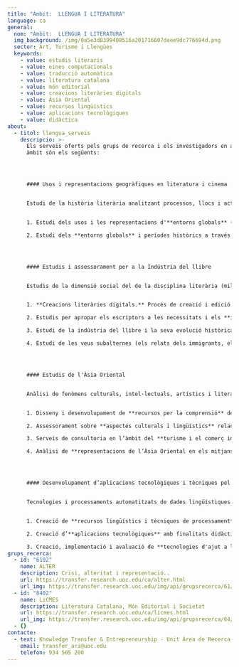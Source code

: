 ```yaml
---
title: "Àmbit:  LLENGUA I LITERATURA"
language: ca
general:
  nom: "Àmbit:  LLENGUA I LITERATURA"
  img_background: /img/0a5e3d8399408516a201716607daee9dc776694d.png
  sector: Art, Turisme i Llengües
  keywords:
    - value: estudis literaris
    - value: eines computacionals
    - value: traducció automàtica
    - value: literatura catalana
    - value: món editorial
    - value: creacions literàries digitals
    - value: Àsia Oriental
    - value: recursos lingüístics
    - value: aplicacions tecnològiques
    - value: didàctica
about:
  - titol: llengua_serveis
    descripcio: >-
      Els serveis oferts pels grups de recerca i els investigadors en aquest
      àmbit són els següents: 




      #### Usos i representacions geogràfiques en literatura i cinema 


      Estudi de la història literària analitzant processos, llocs i actors literaris a una escala local i global:


      1. Estudi dels usos i les representacions d'**entorns globals** (ciutats, regions, rius, mars i oceans) **en el cinema.**

      2. Estudi dels **entorns globals** i períodes històrics a través de la **novel·la i la literatura.**




      #### Estudis i assessorament per a la Indústria del llibre 


      Estudis de la dimensió social del de la disciplina literària (millora de l'entesa del seu consum, connexió de la literatura amb el món acadèmic, promoció de la lectura, etc.) i suport en la creació literària digital:


      1. **Creacions literàries digitals.** Procés de creació i edició d'obres amb l'aplicació de noves tecnologies. 

      2. Estudis per apropar els escriptors a les necessitats i els **interessos dels perfils de lectors actuals.**

      3. Estudi de la indústria del llibre i la seva evolució històrica.

      4. Estudi de les veus subalternes (els relats dels immigrants, els refugiats i les víctimes de conflictes) segons una visió de contingut textual i segons les publicacions editorials.




      #### Estudis de l'Àsia Oriental 


      Anàlisi de fenòmens culturals, intel·lectuals, artístics i literaris relacionats amb l'Àsia Oriental.


      1. Disseny i desenvolupament de **recursos per la comprensió** de les societats de l’Àsia oriental i fenòmens vinculats.

      2. Assessorament sobre **aspectes culturals i lingüístics** relacionats amb l’Àsia Oriental.

      3. Serveis de consultoria en l’àmbit del **turisme i el comerç internacional** a l’Àsia Oriental.

      4. Anàlisi de **representacions de l’Àsia Oriental en els mitjans** d’Occident (literatura, cinema, publicitat, etc.)




      #### Desenvolupament d’aplicacions tecnològiques i tècniques pel processament automàtic del llenguatge, l'anàlisi del discurs i el suport a la traducció


      Tecnologies i processaments automatitzats de dades lingüístiques amb finalitats didàctiques i per la millora de la comprensió i traducció de textos.


      1. Creació de **recursos lingüístics i tècniques de processament** computacional del llenguatge

      2. Creació d’**aplicacions tecnològiques** amb finalitats didàctiques

      3. Creació, implementació i avaluació de **tecnologies d'ajut a la traducció** (traducció automàtica, traducció assistida per ordinador)
grups_recerca:
  - id: "6102"
    name: ALTER
    description: Crisi, alteritat i representació..
    url: https://transfer.research.uoc.edu/ca/alter.html
    url_img: https://transfer.research.uoc.edu/img/api/grupsrecerca/61/image/1576236141533
  - id: "8402"
    name: LiCMES
    description: Literatura Catalana, Món Editorial i Societat
    url: https://transfer.research.uoc.edu/ca/licmes.html
    url_img: https://transfer.research.uoc.edu/img/api/grupsrecerca/84/image/1576237395373
  - {}
contacte:
  - text: Knowledge Transfer & Entrepreneurship - Unit Àrea de Recerca i Innovació
    email: transfer_ari@uoc.edu
    telefon: 934 505 200
---
```

